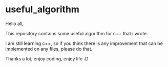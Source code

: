 # useful_algorithm
Hello all,

This repository contains some useful algorithm for c++ that i wrote.

I am still learning c++, so if you think there is any improvement that can be implemented on any files, please do that.

Thanks a lot, enjoy coding, enjoy life :D
